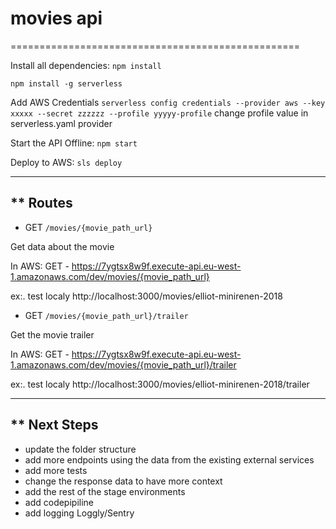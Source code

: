 # movies api
==================================================

Install all dependencies: `npm install`

`npm install -g serverless`

Add AWS Credentials
`serverless config credentials --provider aws --key xxxxx --secret zzzzzz --profile yyyyy-profile`
change profile value in serverless.yaml provider


Start the API Offline: `npm start`

Deploy to AWS: `sls deploy`



-----------
** Routes 
-----------

* GET `/movies/{movie_path_url}`

Get data about the movie

In AWS:    GET - https://7ygtsx8w9f.execute-api.eu-west-1.amazonaws.com/dev/movies/{movie_path_url}

ex:. 
test localy
http://localhost:3000/movies/elliot-minirenen-2018



* GET `/movies/{movie_path_url}/trailer`

Get the movie trailer

In AWS:    GET - https://7ygtsx8w9f.execute-api.eu-west-1.amazonaws.com/dev/movies/{movie_path_url}/trailer

ex:. 
test localy
http://localhost:3000/movies/elliot-minirenen-2018/trailer



-----------
** Next Steps
-----------

* update the folder structure
* add more endpoints using the data from the existing external services
* add more tests
* change the response data to have more context
* add the rest of the stage environments
* add codepipiline
* add logging Loggly/Sentry
